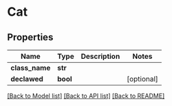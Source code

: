 # Cat

## Properties
Name | Type | Description | Notes
------------ | ------------- | ------------- | -------------
**class_name** | **str** |  | 
**declawed** | **bool** |  | [optional] 

[[Back to Model list]](../README.md#documentation-for-models) [[Back to API list]](../README.md#documentation-for-api-endpoints) [[Back to README]](../README.md)


